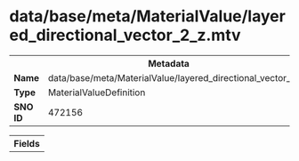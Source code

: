 <h1>data/base/meta/MaterialValue/layered_directional_vector_2_z.mtv</h1><table><tr><th colspan="100%">Metadata</th></tr><tr><td><b>Name</b></td><td>data/base/meta/MaterialValue/layered_directional_vector_2_z.mtv</td></tr><tr><td><b>Type</b></td><td>MaterialValueDefinition</td></tr><tr><td><b>SNO ID</b></td><td>472156</td></tr></table>

<table><tr><th colspan="100%">Fields</th></tr></table>

